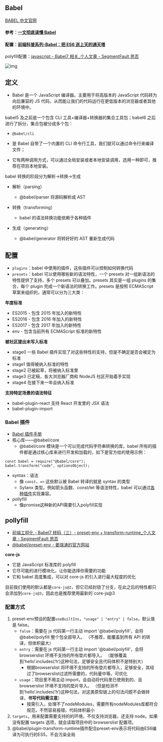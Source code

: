 ## Babel

[BABEL 中文官网](https://www.babeljs.cn/docs/)

#### 参考：[一文彻底读懂 Babel](https://zhuanlan.zhihu.com/p/326824078)

#### 配置：[前端科普系列-Babel：把 ES6 送上天的通天塔](https://zhuanlan.zhihu.com/p/129089156)

polyfill配置：[javascript - Babel7 相关_个人文章 - SegmentFault 思否](https://segmentfault.com/a/1190000039347539)

![img](https://pic3.zhimg.com/80/v2-29d8d4701f6df08ccafc853af268b5a2_720w.jpg)

## 定义

- Babel 是一个 JavaScript 编译器。主要用于将高版本的 JavaScript 代码转为向后兼容的 JS 代码，从而能让我们的代码运行在更低版本的浏览器或者其他的环境中。

babel5 及之前是一个包含 CLI 工具+编译器+转换器的集合工具包；babel6 之后进行了拆分，集合包被分成多个包：

- `@babel/cli`
- 是 Babel 自带了一个内置的 CLI 命令行工具，我们就可以通过命令行来编译文件；
  
- 它有两种调用方式，可以通过全局安装或者本地安装调用，选用一种即可，推荐在项目本地安装。

babel 转换的阶段分为解析->转换->生成

- 解析（parsing）

  - @babel/parser 将源码解析成 AST
- 转换（transforming）

  - babel 的语法转换功能依赖于各种插件
- 生成（generating）

  - @babel/generator 将转好好的 AST 重新生成代码

## 配置

- `plugins`：babel 中使用的插件，这些插件可以控制如何转换代码
- `presets`：babel 可以使用哪些新的语法特性，一个 presets 对一组新语法的特性提供了支持，多个 presets 可以叠加。presets 其实是一组 plugins 的集合，每个 plugin 完成一个新语法的转换工作。presets 是按照 ECMAScript 草案来组织的，通常可以分为三大类：

**年度标准**

- ES2015 - 包含 2015 年加入的新特性
- ES2016 - 包含 2016 年加入的新特性
- ES2017 - 包含 2017 年加入的新特性
- env - 包含当前所有 ECMAScript 标准的新特性

**被社区提出未写入标准**

- stage0 一些 Babel 插件实现了对这些特性的支持，但是不确定是否会被定为标准
- stage1 值得被纳入标准的特性
- stage2 已被起草，将被纳入标准里
- stage3 已定稿，各大浏览器厂商和 NodeJS 社区开始着手实现
- stage4 在接下来一年会纳入标准

**支持特定场景的语法特征**

- babel-plugin-react 支持 React 开发里的 JSX 语法
- babel-plugin-import

### Babel 插件

- [Babel 插件手册](https://github.com/jamiebuilds/babel-handbook/blob/master/translations/zh-Hans/plugin-handbook.md)
- 核心库——@babel/core
  - @babel/core 模块是一个可以完成代码字符串转换的库，babel 所有的插件都是通过核心库来进行开发和加载的，如下是官方给的使用示例：

```
const babel = require("@babel/core");
babel.transform("code", optionsObject);
```

- syntax：语法
  - 像 `const`、`=>` 这些默认被 Babel 转译的就是 syntax 的类型
  - Sytanx 类型。例如箭头函数、const/let 等语法特性，babel 可以通过[各种插件](https://babeljs.io/docs/en/plugins)实现兼容。
- pollyfill
  - 像promise这种新的API需要引入polyfill实现
  

## pollyfill

- [前端工程化 - Babel7 转码（三）- preset-env + transform-runtime_个人文章 - SegmentFault 思否](https://segmentfault.com/a/1190000020237785?utm_source=sf-similar-article)
- [@babel/preset-env - 姜瑞涛的官方网站](https://www.jiangruitao.com/babel/babel-preset-env/)

**core-js**

- 它是 JavaScript 标准库的 polyfill
- 它尽可能的进行模块化，让你能选择你需要的功能
- 它和 babel 高度集成，可以对 core-js 的引入进行最大程度的优化

目前我们使用的默认都是`core-js@2`，但它已经封锁了分支，在此之后的特性都只会添加到`core-js@3`，因此也是推荐使用最新的`core-js@3

### 配置方式

1. preset-env预设的配置`useBuiltIns`，`"usage" | "entry" | false`，默认值是 false。
   - `false`：需要在 js 代码第一行主动 import '@babel/polyfill'，会将@babel/polyfill 整个包全部导入。
     （不推荐，能覆盖到所有 API 的转译，但体积最大）
   - `entry`：需要在 js 代码第一行主动 import '@babel/polyfill'，会将 browserslist 环境不支持的所有垫片都导入。
     （能够覆盖到‘hello‘.includes(‘h‘)这种句法，足够安全且代码体积不是特别大）
     - 根据browserslist 将环境不支持的所有垫片都导入，足够安全，其经过了browserslist过滤所需要的，代码量中等。可优化
   - `usage`：项目里不用主动 import，会自动将代码里已使用到的、且 browserslist 环境不支持的垫片导入。
     （但是检测不到‘hello‘.includes(‘h‘)这种句法，对这类原型链上的句法问题不会做转译，**书写代码需注意**）
     - 按需引入，处理不了nodeModules，需要所有nodeModules库都符合规范，不然容易报错，代码体积最小
2. `targets`，用来配置需要支持的的环境，不仅支持浏览器，还支持 node。如果没有配置 targets 选项，就会读取项目中的 browserslist 配置项。
3. @babel/plugin-transform-runtime插件配合preset-env表示将代码由ES6编译为可执行的ES5，不会污染全局



